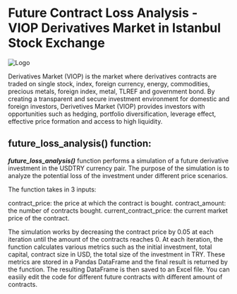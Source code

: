 # Future Contract Loss Analysis - VIOP Derivatives Market in Istanbul Stock Exchange



![Logo](https://www.borsaistanbul.com/files/duyuru_viop-logo-2-k.jpg)



Derivatives Market (VIOP) is the market where derivatives contracts are traded on single stock, index, foreign currency, energy, commodities, precious metals, foreign index, metal, TLREF and government bond. By creating a transparent and secure investment environment for domestic and foreign investors, Derivetives Market (VIOP) provides investors with opportunities such as hedging, portfolio diversification, leverage effect, effective price formation and access to high liquidity.

## future_loss_analysis() function:

***future_loss_analysis()*** function performs a simulation of a future derivative investment in the USDTRY currency pair. The purpose of the simulation is to analyze the potential loss of the investment under different price scenarios.

The function takes in 3 inputs:

contract_price: the price at which the contract is bought.
contract_amount: the number of contracts bought.
current_contract_price: the current market price of the contract.

The simulation works by decreasing the contract price by 0.05 at each iteration until the amount of the contracts reaches 0. At each iteration, the function calculates various metrics such as the initial investment, total capital, contract size in USD, the total size of the investment in TRY. These metrics are stored in a Pandas DataFrame and the final result is returned by the function. The resulting DataFrame is then saved to an Excel file. You can easiily edit the code for different future contracts with different amount of contracts.
